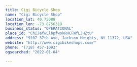```yaml
---
title: Cigi Bicycle Shop
name: "Cigi Bicycle Shop"
location_lat: 40.75088
location_lon: -73.8756319
business_status: "OPERATIONAL"
place_id: "ChIJefwLlbpfwokRHCFWfLJHZtU"
address: "9107 37th Ave, Jackson Heights, NY 11372, USA"
website: "http://www.cigibikeshops.com/"
phone: "(718) 457-1093"
ogsearched: "2022-01-04"

---
```

